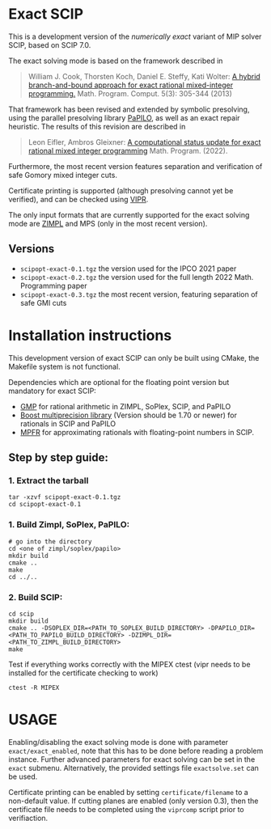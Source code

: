 # Exact SCIP
This is a development version of the *numerically exact* variant of MIP solver SCIP, based on SCIP 7.0.

The exact solving mode is based on the framework described in
> William J. Cook, Thorsten Koch, Daniel E. Steffy, Kati Wolter: [A hybrid branch-and-bound approach for exact rational mixed-integer programming.](https://doi.org/10.1007/s12532-013-0055-6) Math. Program. Comput. 5(3): 305-344 (2013)

That framework has been revised and extended by symbolic presolving, using the parallel presolving library [PaPILO](https://github.com/lgottwald/PaPILO), as well as an exact repair heuristic.
The results of this revision are described in
> Leon Eifler, Ambros Gleixner: [A computational status update for exact rational mixed integer programming](https://doi.org/10.1007/s10107-021-01749-5)  Math. Program. (2022).

Furthermore, the most recent version features separation and verification of safe Gomory mixed integer cuts.

Certificate printing is supported (although presolving cannot yet be verified), and can be checked using [VIPR](https://github.com/lgottwald/PaPILO).

The only input formats that are currently supported for the exact solving mode are [ZIMPL](https://zimpl.zib.de/) and MPS (only in the most recent version).

## Versions

* `scipopt-exact-0.1.tgz` the version used for the IPCO 2021 paper
* `scipopt-exact-0.2.tgz` the version used for the full length 2022 Math. Programming paper
* `scipopt-exact-0.3.tgz` the most recent version, featuring separation of safe GMI cuts
# Installation instructions

This development version of exact SCIP can only be built using CMake, the Makefile system is not functional.

Dependencies which are optional for the floating point version but mandatory for exact SCIP:
* [GMP](https://gmplib.org/) for rational arithmetic in ZIMPL, SoPlex, SCIP, and PaPILO
* [Boost multiprecision library](https://www.boost.org/) (Version should be 1.70 or newer) for rationals in SCIP and PaPILO
* [MPFR](https://www.mpfr.org/) for approximating rationals with floating-point numbers in SCIP.

## Step by step guide:

### 1. Extract the tarball

```
tar -xzvf scipopt-exact-0.1.tgz
cd scipopt-exact-0.1
```

### 1. Build Zimpl, SoPlex, PaPILO:

```
# go into the directory
cd <one of zimpl/soplex/papilo>
mkdir build
cmake ..
make
cd ../..
```

### 2. Build SCIP:

```
cd scip
mkdir build
cmake .. -DSOPLEX_DIR=<PATH_TO_SOPLEX_BUILD_DIRECTORY> -DPAPILO_DIR=<PATH_TO_PAPILO_BUILD_DIRECTORY> -DZIMPL_DIR=<PATH_TO_ZIMPL_BUILD_DIRECTORY>
make
```

Test if everything works correctly with the MIPEX ctest (vipr needs to be installed for the certificate checking to work)

```
ctest -R MIPEX
```

# USAGE

Enabling/disabling the exact solving mode is done with parameter `exact/exact_enabled`, note that this has to be done before reading a problem instance. Further advanced parameters for exact solving can be set in the `exact` submenu.
Alternatively, the provided settings file `exactsolve.set` can be used.

Certificate printing can be enabled by setting `certificate/filename` to a non-default value. If cutting planes are enabled (only version 0.3), then the certificate file needs to be completed using the `viprcomp` script prior to verifiaction.



